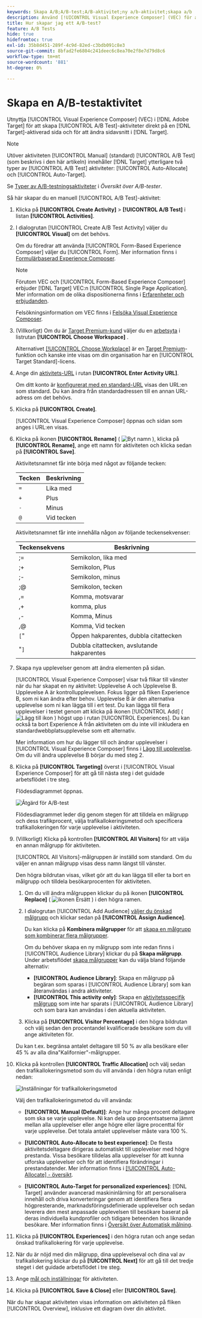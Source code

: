 ```yaml
---
keywords: Skapa A/B;A/B-test;A/B-aktivitet;ny a/b-aktivitet;skapa a/b
description: Använd [!UICONTROL Visual Experience Composer] (VEC) för att skapa A/B-testaktiviteter direkt på en  [!DNL Target]-aktiverad sida.
title: Hur skapar jag ett A/B-test?
feature: A/B Tests
hide: true
hidefromtoc: true
exl-id: 35b8d451-289f-4c9d-82ed-c3bdb091c8e3
source-git-commit: 8bfad2fe6804c241deec6c8ea70e2f8e7d79d8c6
workflow-type: tm+mt
source-wordcount: '881'
ht-degree: 0%

---
```


# Skapa en A/B-testaktivitet

Utnyttja [!UICONTROL Visual Experience Composer] (VEC) i [!DNL Adobe Target] för att skapa [!UICONTROL A/B Test]-aktiviteter direkt på en [!DNL Target]-aktiverad sida och för att ändra sidavsnitt i [!DNL Target].

>[!NOTE]
>
>Utöver aktiviteten [!UICONTROL Manual] (standard) [!UICONTROL A/B Test] (som beskrivs i den här artikeln) innehåller [!DNL Target] ytterligare två typer av [!UICONTROL A/B Test] aktiviteter: [!UICONTROL Auto-Allocate] och [!UICONTROL Auto-Target].
>
>Se [Typer av A/B-testningsaktiviteter](/help/main/c-activities/t-test-ab/test-ab.md#types) i *Översikt över A/B-tester*.

Så här skapar du en manuell [!UICONTROL A/B Test]-aktivitet:

1. Klicka på **[!UICONTROL Create Activity]** > **[!UICONTROL A/B Test]** i listan **[!UICONTROL Activities]**.

1. I dialogrutan [!UICONTROL Create A/B Test Activity] väljer du **[!UICONTROL Visual]** om det behövs.

   Om du föredrar att använda [!UICONTROL Form-Based Experience Composer] väljer du [!UICONTROL Form]. Mer information finns i [Formulärbaserad Experience Composer](/help/main/c-experiences/form-experience-composer.md).

   >[!NOTE]
   >
   >Förutom VEC och [!UICONTROL Form-Based Experience Composer] erbjuder [!DNL Target] VEC:n [!UICONTROL Single Page Application]. Mer information om de olika dispositionerna finns i [Erfarenheter och erbjudanden](/help/main/c-experiences/experiences.md).
   >
   >Felsökningsinformation om VEC finns i [Felsöka Visual Experience Composer](/help/main/c-experiences/c-visual-experience-composer/r-troubleshoot-composer/troubleshoot-composer.md).

1. (Villkorligt) Om du är [Target Premium-kund](/help/main/c-intro/intro.md#premium) väljer du en [arbetsyta](/help/main/administrating-target/c-user-management/property-channel/property-channel.md) i listrutan **[!UICONTROL Choose Workspace]** .

   Alternativet [[!UICONTROL Choose Workplace]](/help/main/administrating-target/c-user-management/property-channel/property-channel.md) är en [ Target Premium](/help/main/c-intro/intro.md)-funktion och kanske inte visas om din organisation har en [!UICONTROL Target Standard]-licens.

1. Ange din [aktivitets-URL](/help/main/c-activities/t-test-ab/t-test-create-ab/ab-activity-url.md) i rutan **[!UICONTROL Enter Activity URL]**.

   Om ditt konto är [konfigurerat med en standard-URL](/help/main/administrating-target/visual-experience-composer-set-up.md) visas den URL:en som standard. Du kan ändra från standardadressen till en annan URL-adress om det behövs.

1. Klicka på **[!UICONTROL Create]**.

   [!UICONTROL Visual Experience Composer] öppnas och sidan som anges i URL:en visas.

1. Klicka på ikonen **[!UICONTROL Rename]** ( ![Byt namn ](/help/main/assets/icons/MoreSmallListVert.svg) ), klicka på **[!UICONTROL Rename]**, ange ett namn för aktiviteten och klicka sedan på **[!UICONTROL Save]**.

   Aktivitetsnamnet får inte börja med något av följande tecken:

   | Tecken | Beskrivning |
   |--- |--- |
   | `=` | Lika med |
   | `+` | Plus |
   | `-` | Minus |
   | `@` | Vid tecken |

   Aktivitetsnamnet får inte innehålla någon av följande teckensekvenser:

   | Teckensekvens | Beskrivning |
   |--- |--- |
   | ;= | Semikolon, lika med |
   | ;+ | Semikolon, Plus |
   | ;- | Semikolon, minus |
   | ;@ | Semikolon, tecken |
   | ,= | Komma, motsvarar |
   | ,+ | komma, plus |
   | ,- | Komma, Minus |
   | ,@ | Komma, Vid tecken |
   | `[`&quot; | Öppen hakparentes, dubbla citattecken |
   | &quot;`]` | Dubbla citattecken, avslutande hakparentes |

1. Skapa nya upplevelser genom att ändra elementen på sidan.

   [!UICONTROL Visual Experience Composer] visar två flikar till vänster när du har skapat en ny aktivitet: Upplevelse A och Upplevelse B. Upplevelse A är kontrollupplevelsen. Fokus ligger på fliken Experience B, som ni kan ändra efter behov. Upplevelse B är den alternativa upplevelse som ni kan lägga till i ert test. Du kan lägga till flera upplevelser i testet genom att klicka på ikonen [!UICONTROL Add] ( ![ Lägg till ikon ](/help/main/assets/icons/Add.svg) ) högst upp i rutan [!UICONTROL Experiences]. Du kan också ta bort Experience A från aktiviteten om du inte vill inkludera en standardwebbplatsupplevelse som ett alternativ.

   Mer information om hur du lägger till och ändrar upplevelser i [!UICONTROL Visual Experience Composer] finns i [Lägg till upplevelse](/help/main/c-activities/t-test-ab/t-test-create-ab/ab-add-experience.md#task_454646F2895242D3B92DC395A0CE1A00). Om du vill ändra upplevelse B börjar du med steg 2.

1. Klicka på **[!UICONTROL Targeting]** överst i [!UICONTROL Visual Experience Composer] för att gå till nästa steg i det guidade arbetsflödet i tre steg.

   Flödesdiagrammet öppnas.

   ![Åtgärd för A/B-test](/help/main/c-activities/t-test-ab/t-test-create-ab/assets/ab_flow-new-ui.png)

   Flödesdiagrammet leder dig genom stegen för att tilldela en målgrupp och dess trafikprocent, välja trafikallokeringsmetod och specificera trafikallokeringen för varje upplevelse i aktiviteten.

1. (Villkorligt) Klicka på kontrollen **[!UICONTROL All Visitors]** för att välja en annan målgrupp för aktiviteten.

   [!UICONTROL All Visitors]-målgruppen är inställd som standard. Om du väljer en annan målgrupp visas dess namn längst till vänster.

   Den högra bildrutan visas, vilket gör att du kan lägga till eller ta bort en målgrupp och tilldela besökarprocenten för aktiviteten.

   1. Om du vill ändra målgruppen klickar du på ikonen **[!UICONTROL Replace]** ( ![ikonen Ersätt](/help/main/assets/icons/Retweet.svg) ) i den högra ramen.
   1. I dialogrutan [!UICONTROL Add Audience] [väljer du önskad målgrupp](/help/main/c-activities/t-test-ab/t-test-create-ab/ab-audience.md) och klickar sedan på **[!UICONTROL Assign Audience]**.

      Du kan klicka på **Kombinera målgrupper** för att [skapa en målgrupp som kombinerar flera målgrupper](/help/main/c-target/combining-multiple-audiences.md).

      Om du behöver skapa en ny målgrupp som inte redan finns i [!UICONTROL Audience Library] klickar du på **Skapa målgrupp**. Under arbetsflödet [skapa målgrupper](/help/main/c-target/c-audiences/audiences.md) kan du välja bland följande alternativ:

      * **[!UICONTROL Audience Library]**: Skapa en målgrupp på begäran som sparas i [!UICONTROL Audience Library] som kan återanvändas i andra aktiviteter.
      * **[!UICONTROL This activity only]**: Skapa en [aktivitetsspecifik målgrupp](/help/main/c-target/creating-activity-only-audience.md) som inte har sparats i [!UICONTROL Audience Library] och som bara kan användas i den aktuella aktiviteten.

   1. Klicka på **[!UICONTROL Visitor Percentage]** i den högra bildrutan och välj sedan den procentandel kvalificerade besökare som du vill ange aktiviteten för.

   Du kan t.ex. begränsa antalet deltagare till 50 % av alla besökare eller 45 % av alla dina&quot;Kalifornier&quot;-målgrupper.

1. Klicka på kontrollen **[!UICONTROL Traffic Allocation]** och välj sedan den trafikallokeringsmetod som du vill använda i den högra rutan enligt nedan:

   ![Inställningar för trafikallokeringsmetod](/help/main/c-activities/t-test-ab/t-test-create-ab/assets/traffic-allocation-method-new.png)

   Välj den trafikallokeringsmetod du vill använda:

   * **[!UICONTROL Manual (Default)]**: Ange hur många procent deltagare som ska se varje upplevelse. Ni kan dela upp procentsatserna jämnt mellan alla upplevelser eller ange högre eller lägre procenttal för varje upplevelse. Det totala antalet upplevelser måste vara 100 %.

   * **[!UICONTROL Auto-Allocate to best experience]**: De flesta aktivitetsdeltagare dirigeras automatiskt till upplevelser med högre prestanda. Vissa besökare tilldelas alla upplevelser för att kunna utforska upplevelser och för att identifiera förändringar i prestandatender. Mer information finns i [[!UICONTROL Auto-Allocate] - översikt](/help/main/c-activities/automated-traffic-allocation/automated-traffic-allocation.md#concept_A1407678796B4C569E94CBA8A9F7F5D4).

   * **[!UICONTROL Auto-Target for personalized experiences]**: [!DNL Target] använder avancerad maskininlärning för att personalisera innehåll och driva konverteringar genom att identifiera flera högpresterande, marknadsföringsdefinierade upplevelser och sedan leverera den mest anpassade upplevelsen till besökare baserat på deras individuella kundprofiler och tidigare beteenden hos liknande besökare. Mer information finns i [Översikt över Automatisk målning](/help/main/c-activities/auto-target/auto-target-to-optimize.md).

1. Klicka på **[!UICONTROL Experiences]** i den högra rutan och ange sedan önskad trafikallokering för varje upplevelse.

1. När du är nöjd med din målgrupp, dina upplevelseval och dina val av trafikallokering klickar du på **[!UICONTROL Next]** för att gå till det tredje steget i det guidade arbetsflödet i tre steg.

1. Ange [mål och inställningar](/help/main/c-activities/t-test-ab/t-test-create-ab/ab-goals-and-settings.md) för aktiviteten.

1. Klicka på **[!UICONTROL Save & Close]** eller **[!UICONTROL Save]**.

När du har skapat aktiviteten visas information om aktiviteten på fliken [!UICONTROL Overview], inklusive ett diagram över din aktivitet.
